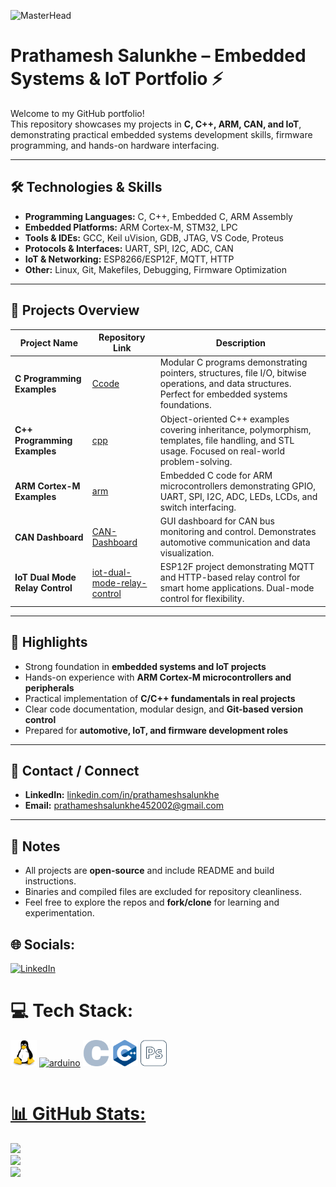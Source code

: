 
![MasterHead](https://github.com/user-attachments/assets/6fd16b02-862c-42ed-8aaf-79ae408ec67e)
# Prathamesh Salunkhe – Embedded Systems & IoT Portfolio ⚡

Welcome to my GitHub portfolio!  
This repository showcases my projects in **C, C++, ARM, CAN, and IoT**, demonstrating practical embedded systems development skills, firmware programming, and hands-on hardware interfacing.

---

## 🛠️ Technologies & Skills

- **Programming Languages:** C, C++, Embedded C, ARM Assembly  
- **Embedded Platforms:** ARM Cortex-M, STM32, LPC  
- **Tools & IDEs:** GCC, Keil uVision, GDB, JTAG, VS Code, Proteus  
- **Protocols & Interfaces:** UART, SPI, I2C, ADC, CAN  
- **IoT & Networking:** ESP8266/ESP12F, MQTT, HTTP  
- **Other:** Linux, Git, Makefiles, Debugging, Firmware Optimization  

---

## 📂 Projects Overview

| Project Name | Repository Link | Description |
|--------------|----------------|-------------|
| **C Programming Examples** | [Ccode](https://github.com/prathameshsalunkhe/Ccode) | Modular C programs demonstrating pointers, structures, file I/O, bitwise operations, and data structures. Perfect for embedded systems foundations. |
| **C++ Programming Examples** | [cpp](https://github.com/prathameshsalunkhe/cpp) | Object-oriented C++ examples covering inheritance, polymorphism, templates, file handling, and STL usage. Focused on real-world problem-solving. |
| **ARM Cortex-M Examples** | [arm](https://github.com/prathameshsalunkhe/arm) | Embedded C code for ARM microcontrollers demonstrating GPIO, UART, SPI, I2C, ADC, LEDs, LCDs, and switch interfacing. |
| **CAN Dashboard** | [CAN-Dashboard](https://github.com/prathameshsalunkhe/CAN-Dashboard) | GUI dashboard for CAN bus monitoring and control. Demonstrates automotive communication and data visualization. |
| **IoT Dual Mode Relay Control** | [iot-dual-mode-relay-control](https://github.com/prathameshsalunkhe/IoT-Based-Dual-Mode-Relay-Control) | ESP12F project demonstrating MQTT and HTTP-based relay control for smart home applications. Dual-mode control for flexibility. |

---

## 📌 Highlights

- Strong foundation in **embedded systems and IoT projects**  
- Hands-on experience with **ARM Cortex-M microcontrollers and peripherals**  
- Practical implementation of **C/C++ fundamentals in real projects**  
- Clear code documentation, modular design, and **Git-based version control**  
- Prepared for **automotive, IoT, and firmware development roles**

---

## 🔗 Contact / Connect

- **LinkedIn:** [linkedin.com/in/prathameshsalunkhe](https://www.linkedin.com/in/prathameshsalunkhe)  
- **Email:** prathameshsalunkhe452002@gmail.com 

---

## 📝 Notes

- All projects are **open-source** and include README and build instructions.  
- Binaries and compiled files are excluded for repository cleanliness.  
- Feel free to explore the repos and **fork/clone** for learning and experimentation.







## 🌐 Socials:
[![LinkedIn](https://img.shields.io/badge/LinkedIn-%230077B5.svg?logo=linkedin&logoColor=white)](https://www.linkedin.com/in/prathamesh-salunkhe7/) 


# 💻 Tech Stack:

<a target="_blank" href="https://raw.githubusercontent.com/devicons/devicon/master/icons/linux/linux-original.svg" style="display: inline-block;"><img src="https://raw.githubusercontent.com/devicons/devicon/master/icons/linux/linux-original.svg" alt="linux" width="42" height="42" /></a>
<a target="_blank" href="https://cdn.worldvectorlogo.com/logos/arduino-1.svg" style="display: inline-block;"><img src="https://cdn.worldvectorlogo.com/logos/arduino-1.svg" alt="arduino" width="42" height="42" /></a>
<a target="_blank" href="https://raw.githubusercontent.com/devicons/devicon/master/icons/c/c-original.svg" style="display: inline-block;"><img src="https://raw.githubusercontent.com/devicons/devicon/master/icons/c/c-original.svg" alt="c" width="42" height="42" /></a>
<a target="_blank" href="https://raw.githubusercontent.com/devicons/devicon/master/icons/cplusplus/cplusplus-original.svg" style="display: inline-block;"><img src="https://raw.githubusercontent.com/devicons/devicon/master/icons/cplusplus/cplusplus-original.svg" alt="cplusplus" width="42" height="42" /></a>
<a target="_blank" href="https://raw.githubusercontent.com/devicons/devicon/master/icons/photoshop/photoshop-line.svg" style="display: inline-block;"><img src="https://raw.githubusercontent.com/devicons/devicon/master/icons/photoshop/photoshop-line.svg" alt="photoshop" width="42" height="42" /></a>
<a target="_blank" href="https://upload.wikimedia.org/wikipedia/commons/2/21/Matlab_Logo.png" style="display: inline-block;">


# 📊 GitHub Stats:
![](https://github-readme-stats.vercel.app/api?username=prathameshsalunkhe&theme=github_dark&hide_border=false&include_all_commits=false&count_private=false)<br/>
![](https://github-readme-streak-stats.herokuapp.com/?user=prathameshsalunkhe&theme=github_dark&hide_border=false)<br/>
![](https://github-readme-stats.vercel.app/api/top-langs/?username=prathameshsalunkhe&theme=github_dark&hide_border=false&include_all_commits=false&count_private=false&layout=compact)

<!-- Proudly created with GPRM ( https://gprm.itsvg.in ) -->
